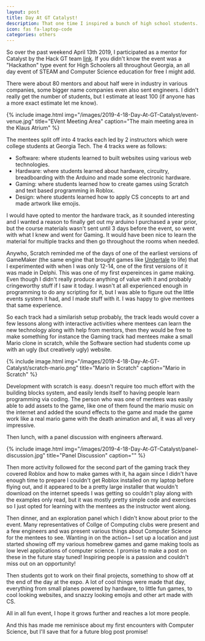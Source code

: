 ```yaml
---
layout: post
title: Day At GT Catalyst!
description: That one time I inspired a bunch of high school students.
icon: fas fa-laptop-code
categories: others
---
```

So over the past weekend April 13th 2019, I participated as a mentor for Catalyst by the Hack GT team [link](https://catalyst.hack.gt/#important-info).  If you didn't know the event was a "Hackathon" type event for High Schoolers all throughout Georgia, an all day event of STEAM and Computer Science education for free I might add.

There were about 80 mentors and about half were in industry in various companies, some bigger name companies even also sent engineers. I didn't really get the number of students, but I estimate at least 100 (if anyone has a more exact estimate let me know).

{% include image.html
            img="/images/2019-4-18-Day-At-GT-Catalyst/event-venue.jpg"
            title="EVent Meeting Area"
            caption="The main meeting area in the Klaus Atrium" %}

The mentees split off into 4 tracks each led by 2 instructors which were college students at Georgia Tech.  The 4 tracks were as follows:

- Software: where students learned to built websites using various web technologies.
- Hardware: where students learned about hardware, circuitry, breadboarding with the Arduino and made some electronic hardware.
- Gaming: where students learned how to create games using Scratch and text based programming in Roblox.
- Design: where students learned how to apply CS concepts to art and made artwork like emojis.

I would have opted to mentor the hardware track, as it sounded interesting and I wanted a reason to finally get out my arduino I purchased a year prior, but the course materials wasn't sent until 3 days before the event, so went with what I knew and went for Gaming.  It would have been nice to learn the material for multiple tracks and then go throughout the rooms when needed.

Anywho, Scratch reminded me of the days of one of the earliest versions of GameMaker (the same engine that brought games like [Undertale](https://undertale.com/) to life) that I experimented with when I was only 12-14, one of the first versions of it was made in Delphi. This was one of my first expereinces in game making.  Even though I didn't really produce anything of value with it and probably cringeworthy stuff if I saw it today. I wasn't at all experienced enough in programming to do any scripting for it, but I was able to figure out the little events system it had, and I made stuff with it. I was happy to give mentees that same experience.

So each track had a similarish setup probably, the track leads would cover a few lessons along with interactive activities where mentees can learn the new technology along with help from mentors, then they would be free to make something for instance the Gaming track had mentees make a small Mario clone in scratch, while the Software section had students come up with an ugly (but creatively ugly) website.

{% include image.html
            img="/images/2019-4-18-Day-At-GT-Catalyst/scratch-mario.png"
            title="Mario in Scratch"
            caption="Mario in Scratch" %}

Development with scratch is easy. doesn't require too much effort with the building blocks system, and easily lends itself to having people learn programming via coding. The person who was one of mentees was easily able to add assets to the game, like one of them found the mario music on the internet and added the sound effects to the game and made the game work like a real mario game with the death animation and all, it was all very impressive.

Then lunch, with a panel discussion with engineers afterward.

{% include image.html
            img="/images/2019-4-18-Day-At-GT-Catalyst/panel-discussion.jpg"
            title="Panel Discussion"
            caption="" %}

Then more activity followed for the second part of the gaming track they covered Roblox and how to make games with it, ha again since I didn't have enough time to prepare I couldn't get Roblox installed on my laptop before flying out, and it appeared to be a pretty large installer that wouldn't download on the internet speeds I was getting so couldn't play along with the examples only read, but it was mostly pretty simple code and exercises so I just opted for learning with the mentees as the instructor went along.

Then dinner, and an exploration panel which I didn't know about prior to the event. Many representatives of Collge of Computing clubs were present and a few engineers and was present various things about Computer Science for the mentees to see. Wanting in on the action~ I set up a location and just started showing off my various homebrew games and game making tools as low level applications of computer science. I promise to make a post on these in the future stay tuned! Inspiring people is a passion and couldn't miss out on an opportunity!

Then students got to work on their final projects, something to show off at the end of the day at the expo.  A lot of cool things were made that day, everything from small planes powered by hardware, to little fun games, to cool looking websites, and snazzy looking emojis and other art made with CS.

All in all fun event, I hope it grows further and reaches a lot more people.

And this has made me reminisce about my first encounters with Computer Science, but I'll save that for a future blog post promise!
